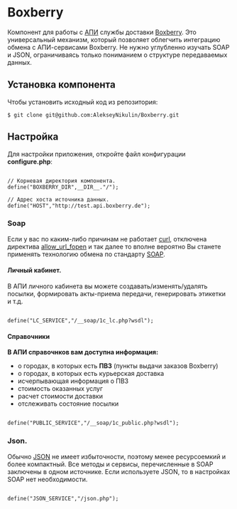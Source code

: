 # Boxberry
Компонент для работы с [АПИ](http://api.boxberry.de) службы доставки [Boxberry](http://boxberry.ru).
Это универсальный механизм, который позволяет облегчить интеграцию обмена с АПИ-сервисами Boxberry. Не нужно углубленно изучать SOAP и JSON,
ограничиваясь только пониманием о структуре передаваемых данных.

## Установка компонента
Чтобы установить исходный код из репозитория:

    $ git clone git@github.com:AlekseyNikulin/Boxberry.git
    
## Настройка
Для настройки приложения, откройте файл конфигурации **configure.php**:
   
   ```
   
   // Корневая директория компонента. 
   define("BOXBERRY_DIR",__DIR__."/");
   
   // Адрес хоста источника данных.
   define("HOST","http://test.api.boxberry.de");
   
   ```
   
### Soap   
Если у вас по каким-либо причинам не работает [curl](http://php.net/manual/ru/book.curl.php), 
отключена директива [allow_url_fopen](http://www.php.net/manual/ru/filesystem.configuration.php#ini.allow-url-fopen) и так далее
то вполне вероятно Вы станете применять технологию обмена по стандарту [SOAP](http://www.tutorialspoint.com/soap/what_is_soap.htm).
    
#### Личный кабинет.
В АПИ личного кабинета вы можете создавать/изменять/удалять посылки, формировать акты-приема передачи, 
генерировать этикетки и т.д.
   
   ```
   
   define("LC_SERVICE","/__soap/1c_lc.php?wsdl");
   
   ```
   
#### Справочники
**В АПИ справочнков вам доступна информация:** 
   - о городах, в которых есть **ПВЗ** (пункты выдачи заказов Boxberry)
   - о городах, в которых есть курьерская доставка
   - исчерпывающая информация о ПВЗ
   - стоимость оказанных услуг
   - расчет стоимости доставки
   - отслеживать состояние посылки
    
   ```
   
   define("PUBLIC_SERVICE","/__soap/1c_public.php?wsdl");
   
   ```
   
### Json.
Обычно [JSON](http://www.w3schools.com/json/) не имеет избыточности, поэтому менее ресурсоемкий 
и более компактный. Все методы и сервисы, перечисленные в SOAP заключены в одном источнике. 
Если используете JSON, то в настройках SOAP нет необходимости.
 
   ```
   
   define("JSON_SERVICE","/json.php");
   
   ```
 
